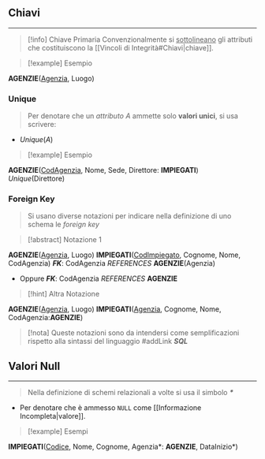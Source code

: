 ## Chiavi
---

>[!info] Chiave Primaria
>Convenzionalmente si <u>sottolineano</u> gli attributi che costituiscono la [[Vincoli di Integrità#Chiavi|chiave]].

>[!example] Esempio

**AGENZIE**(<u>Agenzia</u>, Luogo)
### Unique
>Per denotare che un *attributo* $A$ ammette solo **valori unici**, si usa scrivere:
- *Unique*($A$)

>[!example] Esempio

**AGENZIE**(<u>CodAgenzia</u>, Nome, Sede, Direttore: **IMPIEGATI**)
*Unique*(Direttore)
### Foreign Key
> Si usano diverse notazioni per indicare nella definizione di uno schema le *foreign key*

>[!abstract] Notazione 1

**AGENZIE**(<u>Agenzia</u>, Luogo)
**IMPIEGATI**(<u>CodImpiegato</u>, Cognome, Nome, CodAgenzia)
***FK***: CodAgenzia *REFERENCES* **AGENZIE**(Agenzia)
- Oppure
***FK***: CodAgenzia *REFERENCES* **AGENZIE**

>[!hint] Altra Notazione

**AGENZIE**(<u>Agenzia</u>, Luogo)
**IMPIEGATI**(<u>Agenzia</u>, Cognome, Nome, CodAgenzia:**AGENZIE**)

>[!nota]
>Queste notazioni sono da intendersi come semplificazioni rispetto alla sintassi del linguaggio #addLink ***SQL***

## Valori Null
---
>Nella definizione di schemi relazionali a volte si usa il simbolo ***\****
- Per denotare che è ammesso `NULL` come [[Informazione Incompleta|valore]].

>[!example] Esempi

**IMPIEGATI**(<u>Codice</u>, Nome, Cognome, Agenzia\*: **AGENZIE**, DataInizio\*)


